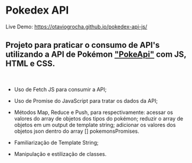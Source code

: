 # Pokedex API 

Live Demo: https://otaviogrocha.github.io/pokedex-api-js/

## Projeto para praticar o consumo de API's utilizando a API de Pokémon ["PokeApi"](https://pokeapi.co) com JS, HTML e CSS.
<br>

- Uso de Fetch JS para consumir a API;
- Uso de Promise do JavaScript para tratar os dados da API;
- Métodos Map, Reduce e Push, para respectivamente: acessar os valores do array de objetos dos tipos do pokémon; reduzir o array de objetos em um output de template string; adicionar os valores dos objetos json dentro do array [] pokemonsPromises. 

- Familiarização de Template String;
- Manipulação e estilização de classes.
